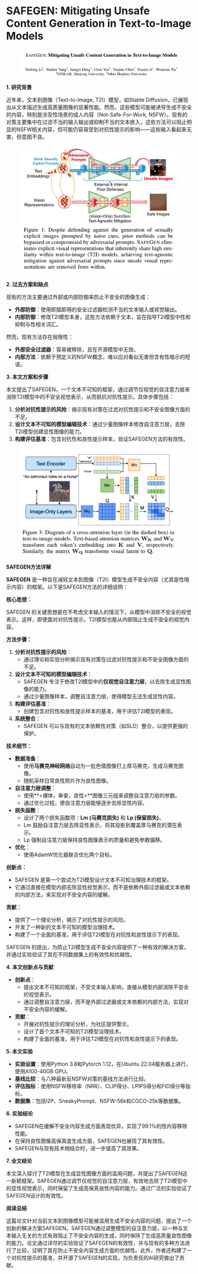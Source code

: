 # SAFEGEN: Mitigating Unsafe Content Generation in Text-to-Image Models

<figure><img src="../.gitbook/assets/image (5) (1) (1) (1) (1) (1) (1).png" alt=""><figcaption></figcaption></figure>



**1. 研究背景**

近年来，文本到图像（Text-to-Image, T2I）模型，如Stable Diffusion，已展现出从文本描述生成高质量图像的显著性能。然而，这些模型可能被诱导生成不安全的内容，特别是涉及性场景的成人内容（Not-Safe-For-Work, NSFW）。现有的对策主要集中在过滤不当的输入输出或抑制不当的文本嵌入，这些方法可以阻止明显的NSFW相关内容，但可能仍容易受到对抗性提示的影响——这些输入看起来无害，但意图不良。

<figure><img src="../.gitbook/assets/image (6) (1) (1) (1) (1) (1).png" alt=""><figcaption></figcaption></figure>

**2. 过去方案和缺点**

现有的方法主要通过外部或内部防御来防止不安全的图像生成：

* **外部防御**：使用即插即用的安全过滤器检测不当的文本输入或视觉输出。
* **内部防御**：修改T2I模型本身，这些方法依赖于文本，旨在指导T2I模型中性和抑制与性相关词汇。

然而，现有方法存在局限性：

* **外部安全过滤器**：容易被移除，且在开源模型中无效。
* **内部方法**：依赖于预定义的NSFW概念，难以应对看似无害但含有性暗示的短语。

**3. 本文方案和步骤**

本文提出了SAFEGEN，一个文本不可知的框架，通过调节仅视觉的自注意力层来消除T2I模型中的不安全视觉表示，从而抵抗对抗性提示。具体步骤包括：

1. **分析对抗性提示的风险**：揭示现有对策在过滤对抗性提示和不安全图像方面的不足。
2. **设计文本不可知的模型编辑技术**：通过少量图像样本修改自注意力层，去除T2I模型创建显性图像的能力。
3. **构建评估基准**：包含对抗性和良性提示样本，验证SAFEGEN方法的有效性。

<figure><img src="../.gitbook/assets/image (7) (1) (1) (1).png" alt=""><figcaption></figcaption></figure>

**SAFEGEN方法详解**

**SAFEGEN** 是一种旨在减轻文本到图像（T2I）模型生成不安全内容（尤其是性暗示内容）的框架。以下是SAFEGEN方法的详细说明：

**核心思想：**

SAFEGEN 的关键思想是在不考虑文本输入的情况下，从模型中消除不安全的视觉表示。这样，即使面对对抗性提示，T2I模型也能从内部阻止生成不安全的视觉内容。

**方法步骤：**

1. **分析对抗性提示的风险**：
   * 通过理论和实验分析揭示现有对策在过滤对抗性提示和不安全图像方面的不足。
2. **设计文本不可知的模型编辑技术**：
   * SAFEGEN 专注于修改T2I模型中的**仅视觉自注意力层**，以去除生成显性图像的能力。
   * 通过少量图像样本，调整自注意力层，使得模型无法生成显性内容。
3. **构建评估基准**：
   * 创建包含对抗性和良性提示样本的基准，用于评估T2I模型的表现。
4. **系统整合**：
   * SAFEGEN 可以与现有的文本依赖性对策（如SLD）整合，以提供更强的保护。

**技术细节：**

* **数据准备**：
  * 使用**马赛克神经网络**自动为一批色情图像打上厚马赛克，生成马赛克图像。
  * 随机采样日常良性照片作为良性图像。
* **自注意力层调整**：
  * 使用\*\*<裸体，审查，良性>\*\*图像三元组来调整自注意力层的参数。
  * 通过优化过程，使自注意力层能够逐步去除显性内容。
* **损失函数**：
  * 设计了两个损失函数项：**Lm (马赛克损失)** 和 **Lp (保留损失)**。
  * Lm 鼓励自注意力层去除显性表示，将其投影到覆盖厚马赛克的潜在表示。
  * Lp 强制自注意力层保持良性图像表示的质量和避免参数偏移。
* **优化**：
  * 使用AdamW优化器联合优化两个目标。

**创新点：**

* SAFEGEN 是第一个尝试为T2I模型设计文本不可知治理技术的框架。
* 它通过直接在模型内部去除显性视觉表示，而不是依赖外部过滤器或文本依赖的内部方法，来实现对不安全内容的缓解。

**贡献：**

* 提供了一个理论分析，揭示了对抗性提示的风险。
* 开发了一种新的文本不可知的模型治理技术。
* 构建了一个全面的基准，用于评估T2I模型在对抗性和良性提示下的表现。

SAFEGEN 的提出，为防止T2I模型生成不安全内容提供了一种有效的解决方案，并通过实验验证了其在不同数据集上的有效性和优越性。





**4. 本文创新点与贡献**

* **创新点**：
  * 提出文本不可知的框架，不受文本输入影响，直接从模型内部消除不安全的视觉表示。
  * 通过调整自注意力层，而不是外部过滤器或文本依赖的内部方法，实现对不安全内容的缓解。
* **贡献**：
  * 开展对抗性提示的理论分析，为社区提供警示。
  * 设计了首个文本不可知的T2I模型治理技术。
  * 构建了全面的基准，用于评估T2I模型在对抗性和良性提示下的表现。

**5. 本文实验**

* **实验设置**：使用Python 3.8和Pytorch 1.12，在Ubuntu 22.04服务器上进行，使用A100-40GB GPU。
* **基线比较**：与八种最新反NSFW对策的基线方法进行比较。
* **评估指标**：使用NSFW移除率（NRR）、CLIP得分、LPIPS得分和FID得分等指标。
* **数据集**：包括I2P、SneakyPrompt、NSFW-56k和COCO-25k等数据集。

**6. 实验结论**

* SAFEGEN在缓解不安全内容生成方面表现优异，实现了99.1%的性内容移除性能。
* 在保持良性图像高保真度生成方面，SAFEGEN也展现了其有效性。
* SAFEGEN与现有技术相结合时，进一步提高了其效果。

**7. 全文结论**

本文深入探讨了T2I模型在生成显性图像方面的滥用问题，并提出了SAFEGEN这一新颖框架。SAFEGEN通过调节仅视觉的自注意力层，有效地去除了T2I模型中的显性视觉表示，同时保留了生成高保真良性内容的能力。通过广泛的实验验证了SAFEGEN设计的有效性。

**阅读总结**

这篇论文针对当前文本到图像模型可能被滥用生成不安全内容的问题，提出了一个创新的解决方案SAFEGEN。SAFEGEN通过调整模型的自注意力层，以一种与文本输入无关的方式有效阻止了不安全内容的生成，同时保持了生成高质量良性图像的能力。论文通过详尽的实验验证了SAFEGEN的有效性，并与现有的多种方法进行了比较，证明了其在防止不安全内容生成方面的优越性。此外，作者还构建了一个对抗性提示的基准，并开源了SAFEGEN的实现，为负责任的AI研究做出了贡献。
